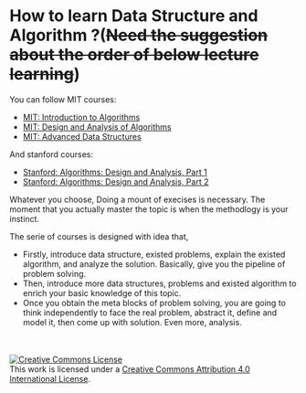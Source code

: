 # How to learn Data Structure and Algorithm ?(~~Need the suggestion about the order of below lecture learning~~)

You can follow MIT courses:
* [MIT: Introduction to Algorithms](https://ocw.mit.edu/courses/electrical-engineering-and-computer-science/6-006-introduction-to-algorithms-fall-2011/)
* [MIT: Design and Analysis of Algorithms](https://ocw.mit.edu/courses/electrical-engineering-and-computer-science/6-046j-design-and-analysis-of-algorithms-spring-2015/)
* [MIT: Advanced Data Structures](https://ocw.mit.edu/courses/electrical-engineering-and-computer-science/6-851-advanced-data-structures-spring-2012/)

And stanford courses:
* [Stanford: Algorithms: Design and Analysis, Part 1](https://lagunita.stanford.edu/courses/course-v1:Engineering+Algorithms1+SelfPaced/about)
* [Stanford: Algorithms: Design and Analysis, Part 2](https://lagunita.stanford.edu/courses/course-v1:Engineering+Algorithms2+SelfPaced/about)

Whatever you choose, Doing a mount of execises is necessary. The moment that you actually master the topic is when the methodlogy is your instinct.

The serie of courses is designed with idea that,
* Firstly, introduce data structure, existed problems, explain the existed algorithm, and analyze the solution. Basically, give you the pipeline of problem solving.
* Then, introduce more data structures, problems and existed algorithm to enrich your basic knowledge of this topic.
* Once you obtain the meta blocks of problem solving, you are going to think independently to face the real problem, abstract it, define and model it, then come up with solution. Even more, analysis.



<br /><br /><a rel="license" href="http://creativecommons.org/licenses/by/4.0/"><img alt="Creative Commons License" style="border-width:0" src="https://i.creativecommons.org/l/by/4.0/88x31.png" /></a><br />This work is licensed under a <a rel="license" href="http://creativecommons.org/licenses/by/4.0/">Creative Commons Attribution 4.0 International License</a>.
